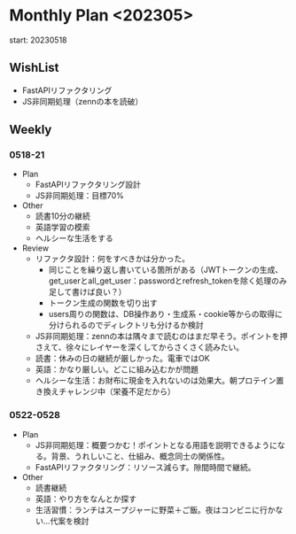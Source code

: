 # Monthly Plan <202305>
start: 20230518

## WishList
- FastAPIリファクタリング
- JS非同期処理（zennの本を読破）


## Weekly 
### 0518-21
- Plan
    - FastAPIリファクタリング設計
    - JS非同期処理：目標70%
- Other
    - 読書10分の継続
    - 英語学習の模索
    - ヘルシーな生活をする
- Review
    - リファクタ設計：何をすべきかは分かった。
        - 同じことを繰り返し書いている箇所がある（JWTトークンの生成、get_userとall_get_user：passwordとrefresh_tokenを除く処理のみ足して書けば良い？）
        - トークン生成の関数を切り出す
        - users周りの関数は、DB操作あり・生成系・cookie等からの取得に分けられるのでディレクトリも分けるか検討
    - JS非同期処理：zennの本は隅々まで読むのはまだ早そう。ポイントを押さえて、徐々にレイヤーを深くしてからさくさく読みたい。
    - 読書：休みの日の継続が厳しかった。電車ではOK
    - 英語：かなり厳しい。どこに組み込むかが問題
    - ヘルシーな生活：お財布に現金を入れないのは効果大。朝プロテイン置き換えチャレンジ中（栄養不足だから）

### 0522-0528
- Plan
    - JS非同期処理：概要つかむ！ポイントとなる用語を説明できるようになる。背景、うれしいこと、仕組み、概念同士の関係性。
    - FastAPIリファクタリング：リソース減らす。隙間時間で継続。
- Other
    - 読書継続
    - 英語：やり方をなんとか探す
    - 生活習慣：ランチはスープジャーに野菜＋ご飯。夜はコンビニに行かない…代案を検討


